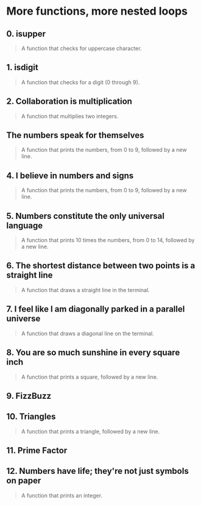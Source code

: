 # **More functions, more nested loops**

## 0. isupper
> A function that checks for uppercase character.

## 1. isdigit
> A function that checks for a digit (0 through 9).

## 2. Collaboration is multiplication
> A function that multiplies two integers.

## The numbers speak for themselves
> A function that prints the numbers, from 0 to 9, followed by a new line.

## 4. I believe in numbers and signs
> A function that prints the numbers, from 0 to 9, followed by a new line.

## 5. Numbers constitute the only universal language
> A function that prints 10 times the numbers, from 0 to 14, followed by a new line.

## 6. The shortest distance between two points is a straight line
> A function that draws a straight line in the terminal.

## 7. I feel like I am diagonally parked in a parallel universe
> A function that draws a diagonal line on the terminal.

## 8. You are so much sunshine in every square inch
> A function that prints a square, followed by a new line. 

## 9. FizzBuzz

## 10. Triangles
> A function that prints a triangle, followed by a new line.

## 11. Prime Factor

## 12. Numbers have life; they're not just symbols on paper
> A function that prints an integer.
